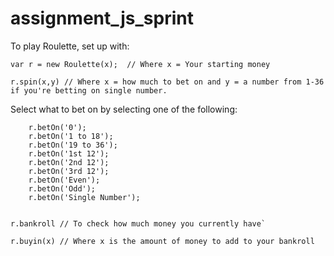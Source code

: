 assignment_js_sprint
====================



To play Roulette, set up with:

```
var r = new Roulette(x);  // Where x = Your starting money

r.spin(x,y) // Where x = how much to bet on and y = a number from 1-36 if you're betting on single number.
```

Select what to bet on by selecting one of the following:  
```	r.betOn('00');  
	r.betOn('0');  
	r.betOn('1 to 18');  
	r.betOn('19 to 36');  
	r.betOn('1st 12');  
	r.betOn('2nd 12');  
	r.betOn('3rd 12');  
	r.betOn('Even');  
	r.betOn('Odd');  
	r.betOn('Single Number');
```

```r.theBetOn; // To see what your current bet on is.

r.bankroll // To check how much money you currently have`

r.buyin(x) // Where x is the amount of money to add to your bankroll
```

